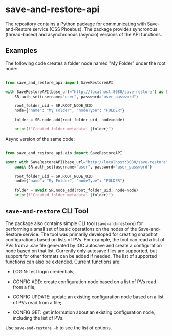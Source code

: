 # save-and-restore-api

The repository contains a Python package for communicating with Save-and-Restore service
(CSS Phoebus). The package provides syncronous (thread-based) and asynchronous (asyncio)
versions of the API functions.

## Examples

The following code creates a folder node named "My Folder" under the root node:

```python

from save_and_restore_api import SaveRestoreAPI

with SaveRestoreAPI(base_url="http://localhost:8080/save-restore") as SR:
    SR.auth_set(username="user", password="user_password")

    root_folder_uid = SR.ROOT_NODE_UID
    node={"name": "My Folder", "nodeType": "FOLDER"}

    folder = SR.node_add(root_folder_uid, node=node)

    print(f"Created folder metadata: {folder}")
```

Async version of the same code:

```python

from save_and_restore_api.aio import SaveRestoreAPI

async with SaveRestoreAPI(base_url="http://localhost:8080/save-restore") as SR:
    await SR.auth_set(username="user", password="user_password")

    root_folder_uid = SR.ROOT_NODE_UID
    node={"name": "My Folder", "nodeType": "FOLDER"}

    folder = await SR.node_add(root_folder_uid, node=node)
    print(f"Created folder metadata: {folder}")
```


## `save-and-restore` CLI Tool

The package also contains simple CLI tool (`save-and-restore`) for performing a small
set of basic operations on the nodes of the Save-and-Restore service. The tool was
primarily developed for creating snapshot configurations based on lists of PVs.
For example, the tool can read a list of PVs from a .sav file generated by IOC autosave
and create a configuration node based on that list. Currently only autosave files
are supported, but support for other formats can be added if needed. The list of
supported functions can also be extended. Current functions are:

- LOGIN: test login credentials;

- CONFIG ADD: create configuration node based on a list of PVs read from a file;

- CONFIG UPDATE: update an existing configuration node based on a list of PVs read from a file;

- CONFIG GET: get information about an existing configuration node, including the list of PVs.

Use `save-and-restore -h` to see the list of options.
